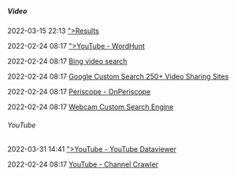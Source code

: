 #####  Video

2022-03-15 22:13 [&quot;&gt;Results](https://m.youtube.com/results?page=%7BstartPage%3F%7D&search_query=%25s)

2022-02-24 08:17 [&quot;&gt;YouTube - WordHunt](https://www.wordhunt.xyz/)

2022-02-24 08:17 [Bing video search](https://www.bing.com/?nr=1&scope=video)

2022-02-24 08:17 [Google Custom Search 250+ Video Sharing Sites](https://cse.google.com/cse?cx=001794496531944888666%3Actbnemd5u7s)

2022-02-24 08:17 [Periscope - OnPeriscope](https://onperiscope.com/)

2022-02-24 08:17 [Webcam Custom Search Engine](https://cse.google.com/cse?cx=013991603413798772546%3Agjcdtyiytey)

######  YouTube

2022-03-31 14:41 [&quot;&gt;YouTube - YouTube Dataviewer](https://citizenevidence.amnestyusa.org/)

2022-02-24 08:17 [YouTube - Channel Crawler](https://channelcrawler.com/)



